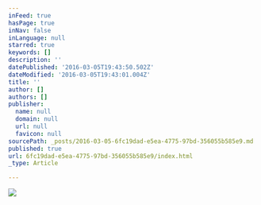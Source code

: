 ```yaml
---
inFeed: true
hasPage: true
inNav: false
inLanguage: null
starred: true
keywords: []
description: ''
datePublished: '2016-03-05T19:43:50.502Z'
dateModified: '2016-03-05T19:43:01.004Z'
title: ''
author: []
authors: []
publisher:
  name: null
  domain: null
  url: null
  favicon: null
sourcePath: _posts/2016-03-05-6fc19dad-e5ea-4775-97bd-356055b585e9.md
published: true
url: 6fc19dad-e5ea-4775-97bd-356055b585e9/index.html
_type: Article

---
```

![](https://the-grid-user-content.s3-us-west-2.amazonaws.com/5a4ad126-a4c2-4dc4-b03c-6944282056d2.jpg)